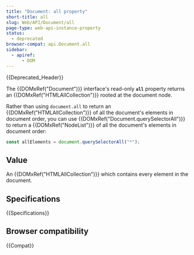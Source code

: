 ```yaml
---
title: "Document: all property"
short-title: all
slug: Web/API/Document/all
page-type: web-api-instance-property
status:
  - deprecated
browser-compat: api.Document.all
sidebar:
  - apiref:
      - DOM
---
```


{{Deprecated_Header}}

The {{DOMxRef("Document")}} interface's read-only **`all`** property returns an {{DOMxRef("HTMLAllCollection")}} rooted at the document node.

Rather than using `document.all` to return an {{DOMxRef("HTMLAllCollection")}} of all the document's elements in document order, you can use {{DOMxRef("Document.querySelectorAll")}} to return a {{DOMxRef("NodeList")}} of all the document's elements in document order:

```js
const allElements = document.querySelectorAll("*");
```

## Value

An {{DOMxRef("HTMLAllCollection")}} which contains every element in the document.

## Specifications

{{Specifications}}

## Browser compatibility

{{Compat}}
